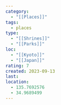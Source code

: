 ```yaml
---
category:
  - "[[Places]]"
tags:
  - places
type:
  - "[[Shrines]]"
  - "[[Parks]]"
loc:
  - "[[Kyoto]]"
  - "[[Japan]]"
rating: 7
created: 2023-09-13
last: 
location:
  - 135.7692576
  - 34.9689499
---
```

